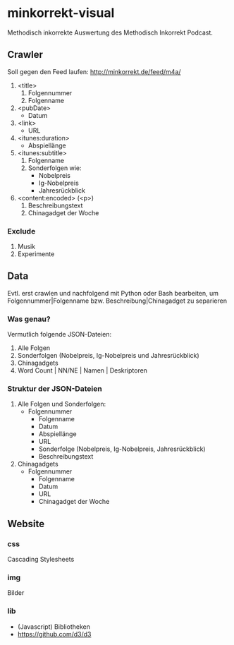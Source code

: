 # minkorrekt-visual

Methodisch inkorrekte Auswertung des Methodisch Inkorrekt Podcast.

## Crawler

Soll gegen den Feed laufen: <http://minkorrekt.de/feed/m4a/>

1.  &lt;title>
    1.  Folgennummer
    2.  Folgenname
2.  &lt;pubDate>
    -   Datum
3.  &lt;link>
    -   URL
4.  &lt;itunes:duration>
    -   Abspiellänge
5.  &lt;itunes:subtitle>
    1.  Folgenname
    2.  Sonderfolgen wie:
        -   Nobelpreis
        -   Ig-Nobelpreis
        -   Jahresrückblick
6.  &lt;content:encoded> (&lt;p>)
    1.  Beschreibungstext
    2.  Chinagadget der Woche

### Exclude

1.  Musik
2.  Experimente

## Data

Evtl. erst crawlen und nachfolgend mit Python oder Bash bearbeiten, um Folgennummer|Folgenname bzw. Beschreibung|Chinagadget zu separieren

### Was genau?

Vermutlich folgende JSON-Dateien:
1.  Alle Folgen
2.  Sonderfolgen (Nobelpreis, Ig-Nobelpreis und Jahresrückblick)
3.  Chinagadgets
4.  Word Count | NN/NE | Namen | Deskriptoren

### Struktur der JSON-Dateien

1.  Alle Folgen und Sonderfolgen:
    -   Folgennummer
        -   Folgenname
        -   Datum
        -   Abspiellänge
        -   URL
        -   Sonderfolge (Nobelpreis, Ig-Nobelpreis, Jahresrückblick)
        -   Beschreibungstext
2.  Chinagadgets
    -   Folgennummer
        -   Folgenname
        -   Datum
        -   URL
        -   Chinagadget der Woche

## Website

### css

Cascading Stylesheets

### img

Bilder

### lib

-   (Javascript) Bibliotheken
-   <https://github.com/d3/d3>
